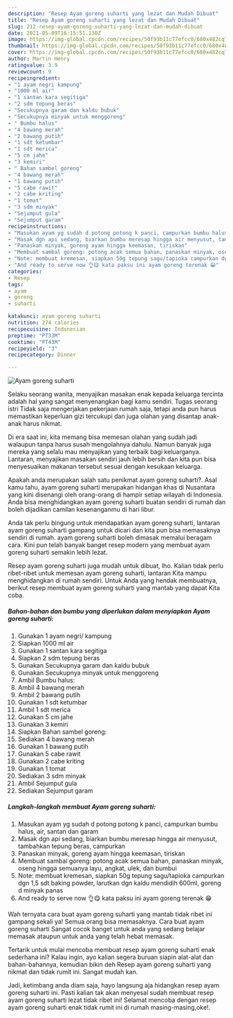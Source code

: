```yaml
---
description: "Resep Ayam goreng suharti yang lezat dan Mudah Dibuat"
title: "Resep Ayam goreng suharti yang lezat dan Mudah Dibuat"
slug: 212-resep-ayam-goreng-suharti-yang-lezat-dan-mudah-dibuat
date: 2021-05-09T16:15:51.130Z
image: https://img-global.cpcdn.com/recipes/50f93b11c77efcc0/680x482cq70/ayam-goreng-suharti-foto-resep-utama.jpg
thumbnail: https://img-global.cpcdn.com/recipes/50f93b11c77efcc0/680x482cq70/ayam-goreng-suharti-foto-resep-utama.jpg
cover: https://img-global.cpcdn.com/recipes/50f93b11c77efcc0/680x482cq70/ayam-goreng-suharti-foto-resep-utama.jpg
author: Martin Henry
ratingvalue: 3.9
reviewcount: 9
recipeingredient:
- "1 ayam negri kampung"
- "1000 ml air"
- "1 santan kara segitiga"
- "2 sdm tepung beras"
- "Secukupnya garam dan kaldu bubuk"
- "Secukupnya minyak untuk menggoreng"
- " Bumbu halus"
- "4 bawang merah"
- "2 bawang putih"
- "1 sdt ketumbar"
- "1 sdt merica"
- "5 cm jahe"
- "3 kemiri"
- " Bahan sambel goreng"
- "4 bawang merah"
- "1 bawang putih"
- "5 cabe rawit"
- "2 cabe kriting"
- "1 tomat"
- "3 sdm minyak"
- "Sejumput gula"
- "Sejumput garam"
recipeinstructions:
- "Masukan ayam yg sudah d potong potong k panci, campurkan bumbu halus, air, santan dan garam"
- "Masak dgn api sedang, biarkan bumbu meresap hingga air menyusut, tambahkan tepung beras, campurkan"
- "Panaskan minyak, goreng ayam hingga keemasan, tiriskan"
- "Membuat sambal goreng: potong acak semua bahan, panaskan minyak, oseng hingga semuanya layu, angkat, ulek, dan bumbui"
- "Note: membuat kremesan, siapkan 50g tepung sagu/tapioka campurkan dgn 1,5 sdt baking powder, larutkan dgn kaldu mendidih 600ml, goreng d minyak panas"
- "And ready to serve now 👌😋 kata paksu ini ayam goreng terenak 😁"
categories:
- Resep
tags:
- ayam
- goreng
- suharti

katakunci: ayam goreng suharti 
nutrition: 274 calories
recipecuisine: Indonesian
preptime: "PT33M"
cooktime: "PT43M"
recipeyield: "3"
recipecategory: Dinner

---
```



![Ayam goreng suharti](https://img-global.cpcdn.com/recipes/50f93b11c77efcc0/680x482cq70/ayam-goreng-suharti-foto-resep-utama.jpg)

Selaku seorang wanita, menyajikan masakan enak kepada keluarga tercinta adalah hal yang sangat menyenangkan bagi kamu sendiri. Tugas seorang istri Tidak saja mengerjakan pekerjaan rumah saja, tetapi anda pun harus memastikan keperluan gizi tercukupi dan juga olahan yang disantap anak-anak harus nikmat.

Di era  saat ini, kita memang bisa memesan olahan yang sudah jadi walaupun tanpa harus susah mengolahnya dahulu. Namun banyak juga mereka yang selalu mau menyajikan yang terbaik bagi keluarganya. Lantaran, menyajikan masakan sendiri jauh lebih bersih dan kita pun bisa menyesuaikan makanan tersebut sesuai dengan kesukaan keluarga. 



Apakah anda merupakan salah satu penikmat ayam goreng suharti?. Asal kamu tahu, ayam goreng suharti merupakan hidangan khas di Nusantara yang kini disenangi oleh orang-orang di hampir setiap wilayah di Indonesia. Anda bisa menghidangkan ayam goreng suharti buatan sendiri di rumah dan boleh dijadikan camilan kesenanganmu di hari libur.

Anda tak perlu bingung untuk mendapatkan ayam goreng suharti, lantaran ayam goreng suharti gampang untuk dicari dan kita pun bisa memasaknya sendiri di rumah. ayam goreng suharti boleh dimasak memalui beragam cara. Kini pun telah banyak banget resep modern yang membuat ayam goreng suharti semakin lebih lezat.

Resep ayam goreng suharti juga mudah untuk dibuat, lho. Kalian tidak perlu ribet-ribet untuk memesan ayam goreng suharti, lantaran Kita mampu menghidangkan di rumah sendiri. Untuk Anda yang hendak membuatnya, berikut resep membuat ayam goreng suharti yang mantab yang dapat Kita coba.

<!--inarticleads1-->

##### Bahan-bahan dan bumbu yang diperlukan dalam menyiapkan Ayam goreng suharti:

1. Gunakan 1 ayam negri/ kampung
1. Siapkan 1000 ml air
1. Gunakan 1 santan kara segitiga
1. Siapkan 2 sdm tepung beras
1. Gunakan Secukupnya garam dan kaldu bubuk
1. Gunakan Secukupnya minyak untuk menggoreng
1. Ambil  Bumbu halus:
1. Ambil 4 bawang merah
1. Ambil 2 bawang putih
1. Gunakan 1 sdt ketumbar
1. Ambil 1 sdt merica
1. Gunakan 5 cm jahe
1. Gunakan 3 kemiri
1. Siapkan  Bahan sambel goreng:
1. Sediakan 4 bawang merah
1. Gunakan 1 bawang putih
1. Gunakan 5 cabe rawit
1. Gunakan 2 cabe kriting
1. Gunakan 1 tomat
1. Sediakan 3 sdm minyak
1. Ambil Sejumput gula
1. Sediakan Sejumput garam




<!--inarticleads2-->

##### Langkah-langkah membuat Ayam goreng suharti:

1. Masukan ayam yg sudah d potong potong k panci, campurkan bumbu halus, air, santan dan garam
1. Masak dgn api sedang, biarkan bumbu meresap hingga air menyusut, tambahkan tepung beras, campurkan
1. Panaskan minyak, goreng ayam hingga keemasan, tiriskan
1. Membuat sambal goreng: potong acak semua bahan, panaskan minyak, oseng hingga semuanya layu, angkat, ulek, dan bumbui
1. Note: membuat kremesan, siapkan 50g tepung sagu/tapioka campurkan dgn 1,5 sdt baking powder, larutkan dgn kaldu mendidih 600ml, goreng d minyak panas
1. And ready to serve now 👌😋 kata paksu ini ayam goreng terenak 😁




Wah ternyata cara buat ayam goreng suharti yang mantab tidak ribet ini gampang sekali ya! Semua orang bisa memasaknya. Cara buat ayam goreng suharti Sangat cocok banget untuk anda yang sedang belajar memasak ataupun untuk anda yang telah hebat memasak.

Tertarik untuk mulai mencoba membuat resep ayam goreng suharti enak sederhana ini? Kalau ingin, ayo kalian segera buruan siapin alat-alat dan bahan-bahannya, kemudian bikin deh Resep ayam goreng suharti yang nikmat dan tidak rumit ini. Sangat mudah kan. 

Jadi, ketimbang anda diam saja, hayo langsung aja hidangkan resep ayam goreng suharti ini. Pasti kalian tak akan menyesal sudah membuat resep ayam goreng suharti lezat tidak ribet ini! Selamat mencoba dengan resep ayam goreng suharti enak tidak rumit ini di rumah masing-masing,oke!.


